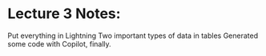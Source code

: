 # Lecture 3 Notes:
Put everything in Lightning
Two important types of data in tables
Generated some code with Copilot, finally.

